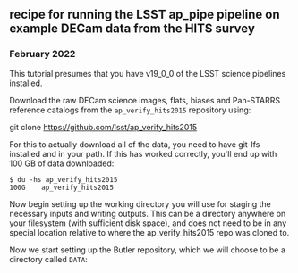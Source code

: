 ## recipe for running the LSST ap_pipe pipeline on example DECam data from the HITS survey
### February 2022

This tutorial presumes that you have v19_0_0 of the LSST science pipelines installed.

Download the raw DECam science images, flats, biases and Pan-STARRS reference catalogs from the ``ap_verify_hits2015`` repository using:

git clone https://github.com/lsst/ap_verify_hits2015

For this to actually download all of the data, you need to have git-lfs installed and in your path. If this has worked correctly, you'll end up with 100 GB of data downloaded:

```
$ du -hs ap_verify_hits2015
100G	ap_verify_hits2015
```

Now begin setting up the working directory you will use for staging the necessary inputs and writing outputs. This can be a directory anywhere on your filesystem (with sufficient disk space), and does not need to be in any special location relative to where the ap_verify_hits2015 repo was cloned to.

Now we start setting up the Butler repository, which we will choose to be a directory called ``DATA``:
